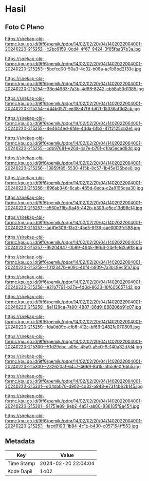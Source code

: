 # Hasil

## Foto C Plano

https://sirekap-obj-formc.kpu.go.id/9ff6/pemilu/pdpr/14/02/02/20/04/1402022004001-20240220-215252--c2bc6159-0cd4-4f67-9424-3f85fba37b3a.jpg

https://sirekap-obj-formc.kpu.go.id/9ff6/pemilu/pdpr/14/02/02/20/04/1402022004001-20240220-215253--5bcfcd00-50a3-4c32-b08a-ae1b8bd2133e.jpg

https://sirekap-obj-formc.kpu.go.id/9ff6/pemilu/pdpr/14/02/02/20/04/1402022004001-20240220-215254--38cd4983-7a3b-4d88-8242-eb58a53d1385.jpg

https://sirekap-obj-formc.kpu.go.id/9ff6/pemilu/pdpr/14/02/02/20/04/1402022004001-20240220-215254--d44b057f-ee38-47f9-b62f-15336af3d2cb.jpg

https://sirekap-obj-formc.kpu.go.id/9ff6/pemilu/pdpr/14/02/02/20/04/1402022004001-20240220-215255--4e4644ed-6fde-4dda-b1b2-47f2125cb2e1.jpg

https://sirekap-obj-formc.kpu.go.id/9ff6/pemilu/pdpr/14/02/02/20/04/1402022004001-20240220-215255--cdb97681-e26d-4a7e-b78f-c10a5ecad9dd.jpg

https://sirekap-obj-formc.kpu.go.id/9ff6/pemilu/pdpr/14/02/02/20/04/1402022004001-20240220-215256--13859f85-5530-415b-8c57-1b45e135bde0.jpg

https://sirekap-obj-formc.kpu.go.id/9ff6/pemilu/pdpr/14/02/02/20/04/1402022004001-20240220-215256--696ab346-6cab-465d-8eca-c2a8195cea30.jpg

https://sirekap-obj-formc.kpu.go.id/9ff6/pemilu/pdpr/14/02/02/20/04/1402022004001-20240220-215257--c560e79b-9a45-442b-b399-e5cc13d98c14.jpg

https://sirekap-obj-formc.kpu.go.id/9ff6/pemilu/pdpr/14/02/02/20/04/1402022004001-20240220-215257--ad41e306-13c2-45e5-9f36-cae0003fc598.jpg

https://sirekap-obj-formc.kpu.go.id/9ff6/pemilu/pdpr/14/02/02/20/04/1402022004001-20240220-215257--95204647-0b89-4645-96b6-24e1efd3a618.jpg

https://sirekap-obj-formc.kpu.go.id/9ff6/pemilu/pdpr/14/02/02/20/04/1402022004001-20240220-215258--1012347b-e09c-4bf4-b939-7a3bc8ec5fa7.jpg

https://sirekap-obj-formc.kpu.go.id/9ff6/pemilu/pdpr/14/02/02/20/04/1402022004001-20240220-215258--e21b7791-b27a-4d0d-8623-10f6056571d2.jpg

https://sirekap-obj-formc.kpu.go.id/9ff6/pemilu/pdpr/14/02/02/20/04/1402022004001-20240220-215259--8e1128ca-7a90-4887-86d9-688206b91c07.jpg

https://sirekap-obj-formc.kpu.go.id/9ff6/pemilu/pdpr/14/02/02/20/04/1402022004001-20240220-215259--fda0d09c-cfb6-412c-bf66-24821e070809.jpg

https://sirekap-obj-formc.kpu.go.id/9ff6/pemilu/pdpr/14/02/02/20/04/1402022004001-20240220-215300--51d29cbc-a05e-45a9-a5c0-9c140a32d7d4.jpg

https://sirekap-obj-formc.kpu.go.id/9ff6/pemilu/pdpr/14/02/02/20/04/1402022004001-20240220-215300--732620a1-64c7-4669-8d15-afb59e0f65b5.jpg

https://sirekap-obj-formc.kpu.go.id/9ff6/pemilu/pdpr/14/02/02/20/04/1402022004001-20240220-215301--d04dab70-d902-4d32-a948-e7314b62b145.jpg

https://sirekap-obj-formc.kpu.go.id/9ff6/pemilu/pdpr/14/02/02/20/04/1402022004001-20240220-215301--91751e89-9eb2-4a51-ab80-888185f9a454.jpg

https://sirekap-obj-formc.kpu.go.id/9ff6/pemilu/pdpr/14/02/02/20/04/1402022004001-20240220-215253--facd9193-1b84-4c1b-b430-c057154ff563.jpg


## Metadata

| Key        | Value               |
| ---------- | ------------------- |
| Time Stamp | 2024-02-20 22:04:04 |
| Kode Dapil | 1402                |



